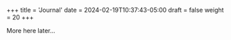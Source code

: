 +++
title = 'Journal'
date = 2024-02-19T10:37:43-05:00
draft = false
weight = 20
+++

More here later...

